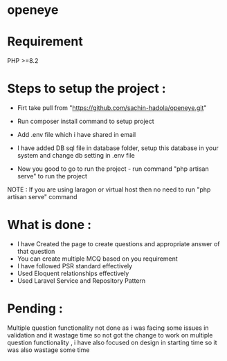 # openeye

# Requirement
 PHP >=8.2

# Steps to setup the project :
- Firt take pull from "https://github.com/sachin-hadola/openeye.git"

- Run composer install command to setup project

- Add .env file which i have shared in email 

- I have added DB sql file in database folder, setup this database in your system and change db setting in .env file

- Now you good to go to run the project - run command "php artisan serve" to run the project

 NOTE : If you are using laragon or virtual host then no need to run "php artisan serve" command


# What is done :
- I have Created the page to create questions and appropriate answer of that question
- You can create multiple MCQ based on you requirement
- I have followed PSR standard effectively
- Used Eloquent relationships effectively
- Used Laravel Service and Repository Pattern


# Pending :
Multiple question functionality not done as i was facing some issues in validation and it wastage time so not got the change to work on multiple question functionality, i have also focused on design in starting time so it was also wastage some time 


